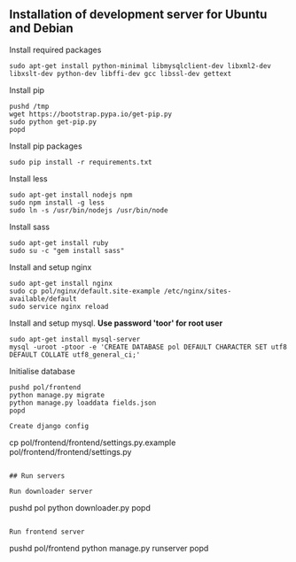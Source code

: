 ## Installation of development server for Ubuntu and Debian

Install required packages
```
sudo apt-get install python-minimal libmysqlclient-dev libxml2-dev libxslt-dev python-dev libffi-dev gcc libssl-dev gettext
```

Install pip
```
pushd /tmp
wget https://bootstrap.pypa.io/get-pip.py
sudo python get-pip.py
popd
```

Install pip packages
```
sudo pip install -r requirements.txt
```

Install less
```
sudo apt-get install nodejs npm
sudo npm install -g less
sudo ln -s /usr/bin/nodejs /usr/bin/node
```

Install sass
```
sudo apt-get install ruby
sudo su -c "gem install sass"
```

Install and setup nginx
```
sudo apt-get install nginx
sudo cp pol/nginx/default.site-example /etc/nginx/sites-available/default
sudo service nginx reload
```

Install and setup mysql. **Use password 'toor' for root user**
```
sudo apt-get install mysql-server
mysql -uroot -ptoor -e 'CREATE DATABASE pol DEFAULT CHARACTER SET utf8 DEFAULT COLLATE utf8_general_ci;'
```

Initialise database
```
pushd pol/frontend
python manage.py migrate
python manage.py loaddata fields.json
popd

Create django config
```
cp pol/frontend/frontend/settings.py.example pol/frontend/frontend/settings.py
```

## Run servers

Run downloader server
```
pushd pol
python downloader.py
popd
```

Run frontend server
```
pushd pol/frontend
python manage.py runserver
popd
```

